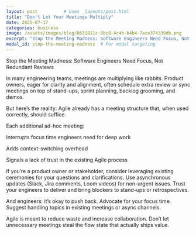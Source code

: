 ```yaml
---
layout: post          # Uses _layouts/post.html
title: "Don't Let Your Meetings Multiply"
date: 2025-07-17
categories: business
image: /assets/images/blog/8631811c-8bc8-4c4b-b4b4-7ace374339db.png
excerpt: "Stop the Meeting Madness: Software Engineers Need Focus, Not Redundant Reviews"
modal_id: stop-the-meeting-madness  # For modal targeting
---
```

Stop the Meeting Madness: Software Engineers Need Focus, Not Redundant Reviews

In many engineering teams, meetings are multiplying like rabbits. Product owners, eager for clarity and alignment, often schedule extra review or sync meetings on top of stand-ups, sprint planning, backlog grooming, and demos.

But here’s the reality: Agile already has a meeting structure that, when used correctly, should suffice.

Each additional ad-hoc meeting:

Interrupts focus time engineers need for deep work

Adds context-switching overhead

Signals a lack of trust in the existing Agile process


If you’re a product owner or stakeholder, consider leveraging existing ceremonies for your questions and clarifications. Use asynchronous updates (Slack, Jira comments, Loom videos) for non-urgent issues. Trust your engineers to deliver and bring blockers to stand-ups or retrospectives.

And engineers: it’s okay to push back. Advocate for your focus time. Suggest handling topics in existing meetings or async channels.

Agile is meant to reduce waste and increase collaboration. Don’t let unnecessary meetings steal the flow state that actually ships value.
